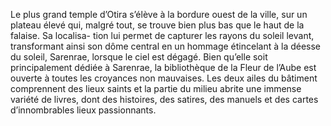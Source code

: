 Le plus grand temple d’Otira s’élève à la bordure ouest de la ville, sur un plateau élevé qui, malgré tout, se trouve bien plus bas que le haut de la falaise. Sa localisa- tion lui permet de capturer les rayons du soleil levant, transformant ainsi son dôme central en un hommage étincelant à la déesse du soleil, Sarenrae, lorsque le ciel est dégagé. Bien qu’elle soit principalement dédiée à Sarenrae, la bibliothèque de la Fleur de l’Aube est ouverte à toutes les croyances non mauvaises. Les deux ailes du bâtiment comprennent des lieux saints et la partie du milieu abrite une immense variété de livres, dont des histoires, des satires, des manuels et des cartes d’innombrables lieux passionnants.